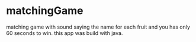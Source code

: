 # matchingGame
matching game with sound saying the name for each fruit and you has only 60 seconds to win.
this app was build with java.
